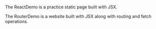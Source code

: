 The ReactDemo is a practice static page built with JSX.

The RouterDemo is a website built with JSX along with routing and fetch operations.
